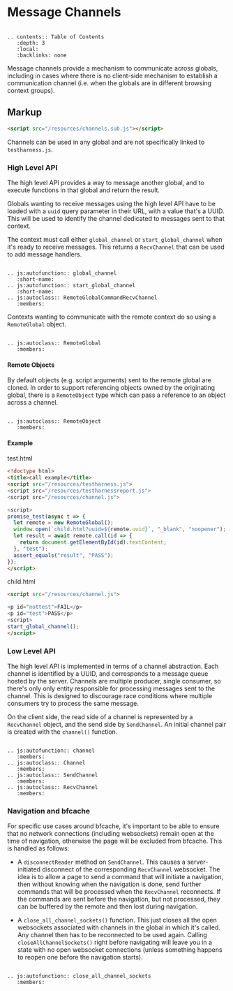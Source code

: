 # Message Channels

```eval_rst

.. contents:: Table of Contents
   :depth: 3
   :local:
   :backlinks: none
```

Message channels provide a mechanism to communicate across globals,
including in cases where there is no client-side mechanism to
establish a communication channel (i.e. when the globals are in
different browsing context groups).

## Markup ##

```html
<script src="/resources/channels.sub.js"></script>
```

Channels can be used in any global and are not specifically linked to
`testharness.js`.

### High Level API ###

The high level API provides a way to message another global, and to
execute functions in that global and return the result.

Globals wanting to receive messages using the high level API have to
be loaded with a `uuid` query parameter in their URL, with a value
that's a UUID. This will be used to identify the channel dedicated to
messages sent to that context.

The context must call either `global_channel` or
`start_global_channel` when it's ready to receive messages. This
returns a `RecvChannel` that can be used to add message handlers.

```eval_rst

.. js:autofunction:: global_channel
   :short-name:
.. js:autofunction:: start_global_channel
   :short-name:
.. js:autoclass:: RemoteGlobalCommandRecvChannel
   :members:
```

Contexts wanting to communicate with the remote context do so using a
`RemoteGlobal` object.

```eval_rst

.. js:autoclass:: RemoteGlobal
   :members:
```

#### Remote Objects ####

By default objects (e.g. script arguments) sent to the remote global
are cloned. In order to support referencing objects owned by the
originating global, there is a `RemoteObject` type which can pass a
reference to an object across a channel.

```eval_rst

.. js:autoclass:: RemoteObject
   :members:
```

#### Example ####

test.html

```html
<!doctype html>
<title>call example</title>
<script src="/resources/testharness.js">
<script src="/resources/testharnessreport.js">
<script src="/resources/channel.js">

<script>
promise_test(async t => {
  let remote = new RemoteGlobal();
  window.open(`child.html?uuid=${remote.uuid}`, "_blank", "noopener");
  let result = await remote.call(id => {
    return document.getElementById(id).textContent;
  }, "test");
  assert_equals("result", "PASS");
});
</script>
```

child.html

```html
<script src="/resources/channel.js">

<p id="nottest">FAIL</p>
<p id="test">PASS</p>
<script>
start_global_channel();
</script>
```

### Low Level API ###

The high level API is implemented in terms of a channel
abstraction. Each channel is identified by a UUID, and corresponds to
a message queue hosted by the server. Channels are multiple producer,
single consumer, so there's only only entity responsible for
processing messages sent to the channel. This is designed to
discourage race conditions where multiple consumers try to process the
same message.

On the client side, the read side of a channel is represented by a
`RecvChannel` object, and the send side by `SendChannel`. An initial
channel pair is created with the `channel()` function.

```eval_rst

.. js:autofunction:: channel
   :members:
.. js:autoclass:: Channel
   :members:
.. js:autoclass:: SendChannel
   :members:
.. js:autoclass:: RecvChannel
   :members:
```

### Navigation and bfcache

For specific use cases around bfcache, it's important to be able to
ensure that no network connections (including websockets) remain open
at the time of navigation, otherwise the page will be excluded from
bfcache. This is handled as follows:

* A `disconnectReader` method on `SendChannel`. This causes a
  server-initiated disconnect of the corresponding `RecvChannel`
  websocket. The idea is to allow a page to send a command that will
  initiate a navigation, then without knowing when the navigation is
  done, send further commands that will be processed when the
  `RecvChannel` reconnects. If the commands are sent before the
  navigation, but not processed, they can be buffered by the remote
  and then lost during navigation.

* A `close_all_channel_sockets()` function. This just closes all the open
  websockets associated with channels in the global in which it's
  called. Any channel then has to be reconnected to be used
  again. Calling `closeAllChannelSockets()` right before navigating
  will leave you in a state with no open websocket connections (unless
  something happens to reopen one before the navigation starts).

```eval_rst

.. js:autofunction:: close_all_channel_sockets
   :members:
```
